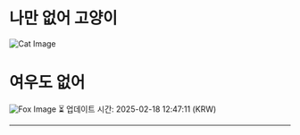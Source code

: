 
# 나만 없어 고양이

![Cat Image](https://cdn2.thecatapi.com/images/MTY4MTIyNA.jpg)

# 여우도 없어
![Fox Image](https://randomfox.ca/images/89.jpg)
⏳ 업데이트 시간: 2025-02-18 12:47:11 (KRW)

---
